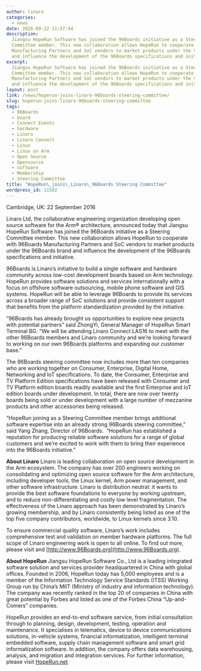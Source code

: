 ```yaml
---
author: linaro
categories:
  - news
date: 2016-09-22 11:57:54
description:
  Jiangsu HopeRun Software has joined the 96Boards initiative as a Steering
  Committee member. This new collaboration allows HopeRun to cooperate with 96Boards
  Manufacturing Partners and SoC vendors to market products under the 96Boards brand
  and influence the development of the 96Boards specifications and initiative.
excerpt:
  Jiangsu HopeRun Software has joined the 96Boards initiative as a Steering
  Committee member. This new collaboration allows HopeRun to cooperate with 96Boards
  Manufacturing Partners and SoC vendors to market products under the 96Boards brand
  and influence the development of the 96Boards specifications and initiative.
layout: post
link: /news/hoperun-joins-linaro-96boards-steering-committee/
slug: hoperun-joins-linaro-96boards-steering-committee
tags:
  - 96Boards
  - board
  - Connect Events
  - hardware
  - Linaro
  - Linaro Connect
  - Linux
  - Linux on Arm
  - Open Source
  - Opensource
  - software
  - Membership
  - Steering Committee
title: "HopeRun\_joins\_Linaro\_96Boards Steering Committee"
wordpress_id: 11582
---
```


Cambridge, UK: 22 September 2016

Linaro Ltd, the collaborative engineering organization developing open source software for the Arm® architecture, announced today that Jiangsu HopeRun Software has joined the 96Boards initiative as a Steering Committee member. This new collaboration allows HopeRun to cooperate with 96Boards Manufacturing Partners and SoC vendors to market products under the 96Boards brand and influence the development of the 96Boards specifications and initiative.

96Boards is Linaro’s initiative to build a single software and hardware community across low-cost development boards based on Arm technology. HopeRun provides software solutions and services internationally with a focus on offshore software outsourcing, mobile phone software and GIS systems. HopeRun will be able to leverage 96Boards to provide its services across a broader range of SoC solutions and provide consistent support that benefits from the platform standardization provided by the initiative.

“96Boards has already brought us opportunities to explore new projects with potential partners” said ZhongYi, General Manager of HopeRun Smart Terminal BG. “We will be attending Linaro Connect LAS16 to meet with the other 96Boards members and Linaro community and we’re looking forward to working on our own 96Boards platforms and expanding our customer base.”

The 96Boards steering committee now includes more than ten companies who are working together on Consumer, Enterprise, Digital Home, Networking and IoT specifications. To date, the Consumer, Enterprise and TV Platform Edition specifications have been released with Consumer and TV Platform edition boards readily available and the first Enterprise and IoT edition boards under development. In total, there are now over twenty boards being sold or under development with a large number of mezzanine products and other accessories being released.

“HopeRun joining as a Steering Committee member brings additional software expertise into an already strong 96Boards steering committee,” said Yang Zhang, Director of 96Boards.  “HopeRun has established a reputation for producing reliable software solutions for a range of global customers and we’re excited to work with them to bring their experience into the 96Boards initiative.”

**About Linaro**
Linaro is leading collaboration on open source development in the Arm ecosystem. The company has over 200 engineers working on consolidating and optimizing open source software for the Arm architecture, including developer tools, the Linux kernel, Arm power management, and other software infrastructure. Linaro is distribution neutral: it wants to provide the best software foundations to everyone by working upstream, and to reduce non-differentiating and costly low level fragmentation. The effectiveness of the Linaro approach has been demonstrated by Linaro’s growing membership, and by Linaro consistently being listed as one of the top five company contributors, worldwide, to Linux kernels since 3.10.

To ensure commercial quality software, Linaro’s work includes comprehensive test and validation on member hardware platforms. The full scope of Linaro engineering work is open to all online. To find out more, please visit [ ]()and [http://www.96Boards.org](http://www.96Boards.org).

**About HopeRun**
Jiangsu HopeRun Software Co., Ltd is a leading integrated software solution and services provider headquartered in China with global offices. Founded in 2006, HopeRun today has 5,000 employees and is a member of the Information Technology Service Standards (ITSS) Working Group run by China’s MIIT (Ministry of industry and information technology). The company was recently ranked in the top 20 of companies in China with great potential by Forbes and listed as one of the Forbes China “Up-and-Comers” companies.

HopeRun provides an end-to-end software service, from initial consultation through to planning, design, development, testing, operation and maintenance. It specialises in telematics, device to device communications solutions, in-vehicle systems, financial informatization, intelligent terminal embedded software, supply chain management software and smart grid informatization software. In addition, the company offers data warehousing, analysis, and migration and integration services. For further information, please visit [HopeRun.net](http://www.hoperun.net)
